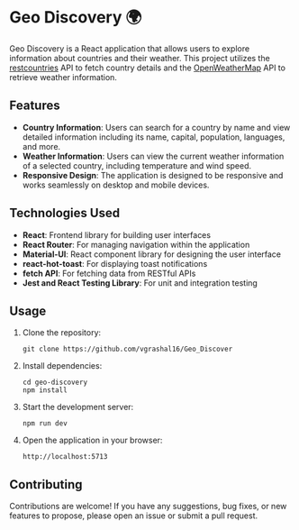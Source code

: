 # Geo Discovery 🌍

Geo Discovery is a React application that allows users to explore information about countries and their weather. This project utilizes the [restcountries](https://restcountries.com/) API to fetch country details and the [OpenWeatherMap](https://openweathermap.org/) API to retrieve weather information.

## Features

- **Country Information**: Users can search for a country by name and view detailed information including its name, capital, population, languages, and more.
- **Weather Information**: Users can view the current weather information of a selected country, including temperature and wind speed.
- **Responsive Design**: The application is designed to be responsive and works seamlessly on desktop and mobile devices.

## Technologies Used

- **React**: Frontend library for building user interfaces
- **React Router**: For managing navigation within the application
- **Material-UI**: React component library for designing the user interface
- **react-hot-toast**: For displaying toast notifications
- **fetch API**: For fetching data from RESTful APIs
- **Jest and React Testing Library**: For unit and integration testing

## Usage

1. Clone the repository:

   ```
   git clone https://github.com/vgrashal16/Geo_Discover
   ```

2. Install dependencies:

   ```
   cd geo-discovery
   npm install
   ```

3. Start the development server:

   ```
   npm run dev
   ```

4. Open the application in your browser:

   ```
   http://localhost:5713
   ```

## Contributing

Contributions are welcome! If you have any suggestions, bug fixes, or new features to propose, please open an issue or submit a pull request.

